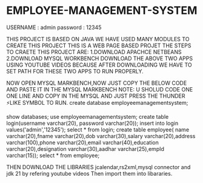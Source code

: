 # EMPLOYEE-MANAGEMENT-SYSTEM
USERNAME : admin
password : 12345

THIS PROJECT IS BASED ON JAVA 
WE HAVE USED MANY MODULES TO CREATE THIS PROJECT
THIS IS A WEB PAGE BASED PROJET
THE STEPS TO CRAETE THIS PROJECT ARE:
  1.DOWNLOAD APACHCE NETBEANS
  2.DOWNLOAD MYSQL WORKBENCH
DOWNLOAD THE ABOVE TWO APPS USING YOUTUBE VIDEOS BECAUSE AFTER DOWNLOADING WE HAVE TO SET PATH FOR THESE TWO APPS TO RUN PROPERLY.

NOW OPEN MYSQL MARKBENCH,NOW JUST COPY THE BELOW CODE AND PASTE IT IN THE MYSQL MARKBENCH
NOTE: U SHOLUD CODE ONE ONE LINE AND COPY IN THE MYSQL AND JUST PRESS THE THUNDER ⚡LIKE SYMBOL TO RUN.
create database employeemanagementsystem;

show databases;
use employeemanagementsystem;
create table login(username varchar(20), password varchar(20));
insert into login values('admin','12345');
select * from login;
create table employee( name varchar(20),fname varchar(20),dob varchar(30),salary varchar(20),address varchar(100),phone varchar(20),email varchar(40),education varchar(20),designation varchar(30),aadhar varchar(25),empId varchar(15));
select * from employee;



THEN DOWNLOAD THE LIBRARIES jcalendar,rs2xml,mysql connector and jdk 21 by refering youtube videos
Then import them into libararies.

